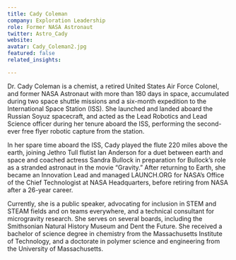 ```yaml
---
title: Cady Coleman
company: Exploration Leadership
role: Former NASA Astronaut
twitter: Astro_Cady
website:
avatar: Cady_Coleman2.jpg
featured: false
related_insights:

---
```

Dr. Cady Coleman is a chemist, a retired United States Air Force Colonel, and former NASA Astronaut with more than 180 days in space, accumulated during two space shuttle missions and a six-month expedition to the International Space Station (ISS). She launched and landed aboard the Russian Soyuz spacecraft, and acted as the Lead Robotics and Lead Science officer during her tenure aboard the ISS, performing the second-ever free flyer robotic capture from the station.

In her spare time aboard the ISS, Cady played the flute 220 miles above the earth, joining Jethro Tull flutist Ian Anderson for a duet between earth and space and coached actress Sandra Bullock in preparation for Bullock’s role as a stranded astronaut in the movie “Gravity.”  After returning to Earth, she became an Innovation Lead and managed LAUNCH.ORG for NASA’s Office of the Chief Technologist at NASA Headquarters, before retiring from NASA after a 26-year career.  

Currently, she is a public speaker, advocating for inclusion in STEM and STEAM fields and on teams everywhere, and a technical consultant for microgravity research. She serves on several boards, including the Smithsonian Natural History Museum and Dent the Future.  She received a bachelor of science degree in chemistry from the Massachusetts Institute of Technology, and a doctorate in polymer science and engineering from the University of Massachusetts.
